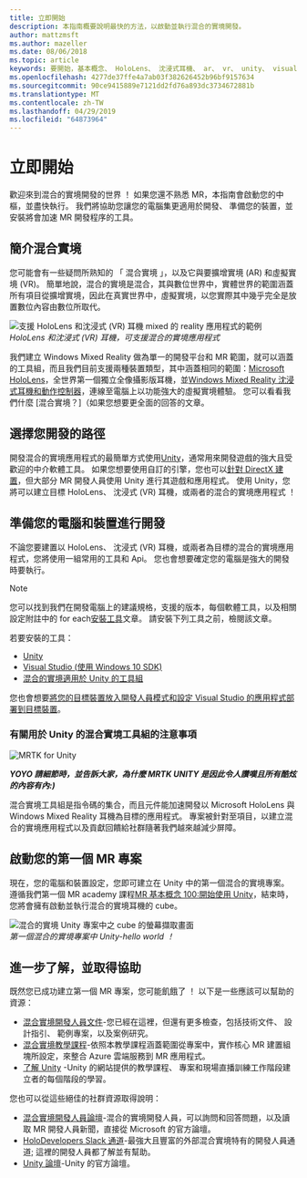 ```yaml
---
title: 立即開始
description: 本指南概要說明最快的方法，以啟動並執行混合的實境開發。
author: mattzmsft
ms.author: mazeller
ms.date: 08/06/2018
ms.topic: article
keywords: 要開始，基本概念、 HoloLens、 沈浸式耳機、 ar、 vr、 unity、 visual studio、 快速入門中，如何
ms.openlocfilehash: 4277de37ffe4a7ab03f382626452b96bf9157634
ms.sourcegitcommit: 90ce9415889e7121dd2fd76a893dc3734672881b
ms.translationtype: MT
ms.contentlocale: zh-TW
ms.lasthandoff: 04/29/2019
ms.locfileid: "64873964"
---
```

# <a name="get-started"></a>立即開始

歡迎來到混合的實境開發的世界 ！ 如果您還不熟悉 MR，本指南會啟動您的中樞，並盡快執行。 我們將協助您讓您的電腦集更適用於開發、 準備您的裝置，並安裝將會加速 MR 開發程序的工具。 

## <a name="intro-to-mixed-reality"></a>簡介混合實境

您可能會有一些疑問所熟知的 「 混合實境 」，以及它與要擴增實境 (AR) 和虛擬實境 (VR)。 簡單地說，混合的實境是混合，其與數位世界中，實體世界的範圍涵蓋所有項目從擴增實境，因此在真實世界中，虛擬實境，以您實際其中幾乎完全是放置數位內容由數位所取代。 

![支援 HoloLens 和沈浸式 (VR) 耳機 mixed 的 reality 應用程式的範例](images/mr-island.png)<br>
*HoloLens 和沈浸式 (VR) 耳機，可支援混合的實境應用程式*

我們建立 Windows Mixed Reality 做為單一的開發平台和 MR 範圍，就可以涵蓋的工具組，而且我們目前支援兩種裝置類型，其中涵蓋相同的範圍：[Microsoft HoloLens](https://www.microsoft.com/hololens)，全世界第一個獨立全像攝影版耳機，並[Windows Mixed Reality 沈浸式耳機和動作控制器](https://www.microsoft.com/windows/windows-mixed-reality)，連線至電腦上以功能強大的虛擬實境體驗。 您可以看看我們什麼 [混合實境？]（如果您想要更全面的回答的文章。

## <a name="choose-your-development-path"></a>選擇您開發的路徑

開發混合的實境應用程式的最簡單方式使用[Unity](https://unity3d.com)，通常用來開發遊戲的強大且受歡迎的中介軟體工具。 如果您想要使用自訂的引擎，您也可以[針對 DirectX 建置](directx-development-overview.md)，但大部分 MR 開發人員使用 Unity 進行其遊戲和應用程式。 使用 Unity，您將可以建立目標 HoloLens、 沈浸式 (VR) 耳機，或兩者的混合的實境應用程式 ！

## <a name="prepare-your-pc-and-devices-for-development"></a>準備您的電腦和裝置進行開發

不論您要建置以 HoloLens、 沈浸式 (VR) 耳機，或兩者為目標的混合的實境應用程式，您將使用一組常用的工具和 Api。 您也會想要確定您的電腦是強大的開發時要執行。 

>[!NOTE]
>您可以找到我們在開發電腦上的建議規格，支援的版本，每個軟體工具，以及相關設定附註中的 for each[安裝工具](install-the-tools.md)文章。 請安裝下列工具之前，檢閱該文章。

若要安裝的工具：
* [Unity](https://store.unity.com/download)
* [Visual Studio (使用 Windows 10 SDK)](https://developer.microsoft.com/windows/downloads)
* [混合的實境適用於 Unity 的工具組](https://github.com/Microsoft/MixedRealityToolkit-Unity/blob/htk_release/GettingStarted.md)

您也會想要[將您的目標裝置放入開發人員模式和設定 Visual Studio 的應用程式部署到目標裝置](using-visual-studio.md)。

### <a name="a-note-about-the-mixed-reality-toolkit-for-unity"></a>有關用於 Unity 的混合實境工具組的注意事項

![MRTK for Unity](images/mrtkandunity.png)<br>

***YOYO 請細節時，並告訴大家，為什麼 MRTK UNITY 是因此令人讚嘆且所有酷炫的內容有內:)***

混合實境工具組是指令碼的集合，而且元件能加速開發以 Microsoft HoloLens 與 Windows Mixed Reality 耳機為目標的應用程式。 專案被針對至項目，以建立混合的實境應用程式以及貢獻回饋給社群隨著我們越來越減少屏障。

## <a name="start-your-first-mr-project"></a>啟動您的第一個 MR 專案

現在，您的電腦和裝置設定，您即可建立在 Unity 中的第一個混合的實境專案。 遵循我們第一個 MR academy 課程[MR 基本概念 100:開始使用 Unity](holograms-100.md)，結束時，您將會擁有啟動並執行混合的實境耳機的 cube。

![混合的實境 Unity 專案中之 cube 的螢幕擷取畫面](images/mr-cube.PNG)<br>
*第一個混合的實境專案中 Unity-hello world ！*

## <a name="learn-more-and-get-help"></a>進一步了解，並取得協助

既然您已成功建立第一個 MR 專案，您可能飢餓了 ！ 以下是一些應該可以幫助的資源：
* [混合實境開發人員文件](mixed-reality.md)-您已經在這裡，但還有更多檢查，包括技術文件、 設計指引、 範例專案，以及案例研究。
* [混合實境教學課程](tutorials.md)-依照本教學課程涵蓋範圍從專案中，實作核心 MR 建置組塊所設定，來整合 Azure 雲端服務到 MR 應用程式。
* [了解 Unity](https://unity3d.com/learn) -Unity 的網站提供的教學課程、 專案和現場直播訓練工作階段建立者的每個階段的學習。

您也可以從這些絕佳的社群資源取得說明：
* [混合實境開發人員論壇](https://forums.hololens.com/)-混合的實境開發人員，可以詢問和回答問題，以及讀取 MR 開發人員新聞，直接從 Microsoft 的官方論壇。
* [HoloDevelopers Slack 通道](https://holodevelopersslack.azurewebsites.net/)-最強大且豐富的外部混合實境特有的開發人員通道; 這裡的開發人員都了解並有幫助。
* [Unity 論壇](https://forum.unity3d.com/)-Unity 的官方論壇。
